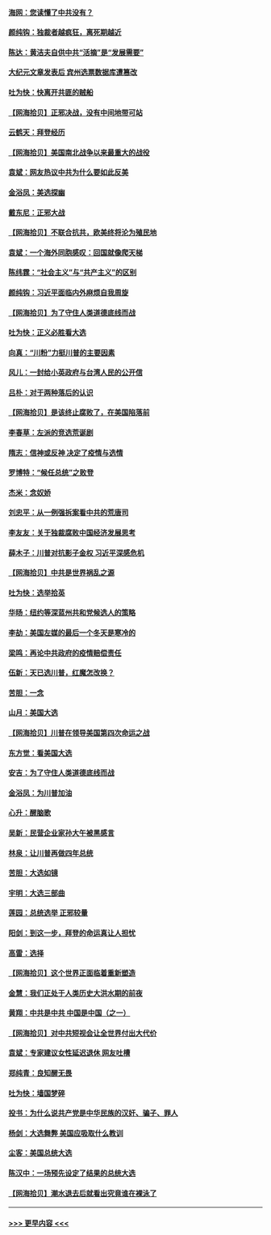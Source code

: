 #### [海网：您读懂了中共没有？](../pages/nsc993/n12570487.md?t=11240902) 
#### [颜纯钩：独裁者越疯狂，离死期越近](../pages/nsc993/n12569055.md?t=11240902) 
#### [陈达：黄洁夫自供中共“活摘”是“发展需要”](../pages/nsc993/n12568541.md?t=11240902) 
#### [大纪元文章发表后 宾州选票数据库遭篡改](../pages/nsc993/n12568105.md?t=11240902) 
#### [吐为快：快离开共匪的贼船](../pages/nsc993/n12568462.md?t=11240902) 
#### [【网海拾贝】正邪决战，没有中间地带可站](../pages/nsc993/n12568439.md?t=11240902) 
#### [云鹤天：拜登经历](../pages/nsc993/n12567294.md?t=11240902) 
#### [【网海拾贝】美国南北战争以来最重大的战役](../pages/nsc993/n12567247.md?t=11240902) 
#### [袁斌：网友热议中共为什么要如此反美](../pages/nsc993/n12567162.md?t=11240902) 
#### [金浴凤：美选探幽](../pages/nsc993/n12567147.md?t=11240902) 
#### [戴东尼：正邪大战](../pages/nsc993/n12567033.md?t=11240902) 
#### [【网海拾贝】不联合抗共，欧美终将沦为殖民地](../pages/nsc993/n12565068.md?t=11240902) 
#### [袁斌：一个海外同胞感叹：回国就像爬天梯](../pages/nsc993/n12564986.md?t=11240902) 
#### [陈纬霆：“社会主义”与“共产主义”的区别](../pages/nsc993/n12562417.md?t=11240902) 
#### [颜纯钩：习近平面临内外麻烦自我周旋](../pages/nsc993/n12563356.md?t=11240902) 
#### [【网海拾贝】为了守住人类道德底线而战](../pages/nsc993/n12562542.md?t=11240902) 
#### [吐为快：正义必胜看大选](../pages/nsc993/n12561967.md?t=11240902) 
#### [向真：“川粉”力挺川普的主要因素](../pages/nsc993/n12560774.md?t=11240902) 
#### [风儿：一封给小英政府与台湾人民的公开信](../pages/nsc993/n12560581.md?t=11240902) 
#### [吕朴：对于两种落后的认识](../pages/nsc993/n12560492.md?t=11240902) 
#### [【网海拾贝】是该终止腐败了，在美国陷落前](../pages/nsc993/n12559936.md?t=11240902) 
#### [李春草：左派的竞选荒诞剧](../pages/nsc993/n12558380.md?t=11240902) 
#### [隋志：信神或反神 决定了疫情与选情](../pages/nsc993/n12558255.md?t=11240902) 
#### [罗博特：“候任总统”之败登](../pages/nsc993/n12558189.md?t=11240902) 
#### [杰米：念奴娇](../pages/nsc993/n12558174.md?t=11240902) 
#### [刘忠平：从一例强拆案看中共的荒唐司](../pages/nsc993/n12558036.md?t=11240902) 
#### [李友友：关于独裁腐败中国经济发展思考](../pages/nsc993/n12558004.md?t=11240902) 
#### [薛木子：川普对抗影子金权 习近平深感危机](../pages/nsc993/n12557342.md?t=11240902) 
#### [【网海拾贝】中共是世界祸乱之源](../pages/nsc993/n12555353.md?t=11240902) 
#### [吐为快：选举拾英](../pages/nsc993/n12555041.md?t=11240902) 
#### [华旸：纽约等深蓝州共和党候选人的策略](../pages/nsc993/n12554309.md?t=11240902) 
#### [李劼：美国左媒的最后一个冬天是寒冷的](../pages/nsc993/n12552947.md?t=11240902) 
#### [梁鸣：再论中共政府的疫情赔偿责任](../pages/nsc993/n12553012.md?t=11240902) 
#### [伍新：天已选川普，红魔怎改换？](../pages/nsc993/n12552970.md?t=11240902) 
#### [苦胆：一念](../pages/nsc993/n12552957.md?t=11240902) 
#### [山月：美国大选](../pages/nsc993/n12552446.md?t=11240902) 
#### [【网海拾贝】川普在领导美国第四次命运之战](../pages/nsc993/n12551973.md?t=11240902) 
#### [东方觉：看美国大选](../pages/nsc993/n12551647.md?t=11240902) 
#### [安吉：为了守住人类道德底线而战](../pages/nsc993/n12551111.md?t=11240902) 
#### [金浴凤：为川普加油](../pages/nsc993/n12551085.md?t=11240902) 
#### [心升：醒脑歌](../pages/nsc993/n12550984.md?t=11240902) 
#### [吴新：民营企业家孙大午被黑感言](../pages/nsc993/n12550656.md?t=11240902) 
#### [林泉：让川普再做四年总统](../pages/nsc993/n12550640.md?t=11240902) 
#### [苦胆：大选如镜](../pages/nsc993/n12550630.md?t=11240902) 
#### [宇明：大选三部曲](../pages/nsc993/n12550603.md?t=11240902) 
#### [莲园：总统选举 正邪较量](../pages/nsc993/n12550594.md?t=11240902) 
#### [阳剑：到这一步，拜登的命运真让人担忧](../pages/nsc993/n12549093.md?t=11240902) 
#### [高雷：选择](../pages/nsc993/n12549087.md?t=11240902) 
#### [【网海拾贝】这个世界正面临着重新塑造](../pages/nsc993/n12548326.md?t=11240902) 
#### [金慧：我们正处于人类历史大洪水期的前夜](../pages/nsc993/n12547914.md?t=11240902) 
#### [黄翔：中共是中共 中国是中国（之一）](../pages/nsc993/n12547576.md?t=11240902) 
#### [【网海拾贝】对中共短视会让全世界付出大代价](../pages/nsc993/n12546043.md?t=11240902) 
#### [袁斌：专家建议女性延迟退休 网友吐槽](../pages/nsc993/n12545424.md?t=11240902) 
#### [郑纯青：良知醒无畏](../pages/nsc993/n12545394.md?t=11240902) 
#### [吐为快：墙国梦碎](../pages/nsc993/n12545309.md?t=11240902) 
#### [投书：为什么说共产党是中华民族的汉奸、骗子、罪人](../pages/nsc993/n12545089.md?t=11240902) 
#### [杨剑：大选舞弊 美国应吸取什么教训](../pages/nsc993/n12543937.md?t=11240902) 
#### [尘客：美国总统大选](../pages/nsc993/n12543828.md?t=11240902) 
#### [陈汉中：一场预先设定了结果的总统大选](../pages/nsc993/n12543564.md?t=11240902) 
#### [【网海拾贝】潮水退去后就看出究竟谁在裸泳了](../pages/nsc993/n12543321.md?t=11240902) 

----
#### [ >>> 更早内容 <<< ](../indexes/nsc993-earlier.md)

